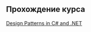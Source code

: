 ## Прохождение курса
[Design Patterns in C# and .NET](https://www.udemy.com/course/design-patterns-csharp-dotnet)
